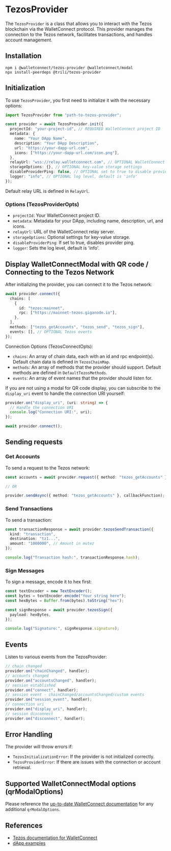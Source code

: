 # TezosProvider

The `TezosProvider` is a class that allows you to interact with the Tezos blockchain via the WalletConnect protocol.
This provider manages the connection to the Tezos network, facilitates transactions, and handles account management.

## Installation

```
npm i @walletconnect/tezos-provider @walletconnect/modal
npx install-peerdeps @trili/tezos-provider
```

## Initialization

To use `TezosProvider`, you first need to initialize it with the necessary options:

```typescript
import TezosProvider from "path-to-tezos-provider";

const provider = await TezosProvider.init({
  projectId: "your-project-id", // REQUIRED WalletConnect project ID
  metadata: {
    name: "Your DApp Name",
    description: "Your DApp Description",
    url: "https://your-dapp-url.com",
    icons: ["https://your-dapp-url.com/icon.png"],
  },
  relayUrl: "wss://relay.walletconnect.com", // OPTIONAL WalletConnect relay URL
  storageOptions: {}, // OPTIONAL key-value storage settings
  disableProviderPing: false, // OPTIONAL set to true to disable provider ping
  logger: "info", // OPTIONAL log level, default is 'info'
});
```

Default relay URL is defined in `RelayUrl`.

### Options (TezosProviderOpts)

- `projectId`: Your WalletConnect project ID.
- `metadata`: Metadata for your DApp, including name, description, url, and icons.
- `relayUrl`: URL of the WalletConnect relay server.
- `storageOptions`: Optional settings for key-value storage.
- `disableProviderPing`: If set to true, disables provider ping.
- `logger`: Sets the log level, default is 'info'.

## Display WalletConnectModal with QR code / Connecting to the Tezos Network

After initializing the provider, you can connect it to the Tezos network:

```typescript
await provider.connect({
  chains: [
    {
      id: "tezos:mainnet",
      rpc: ["https://mainnet-tezos.giganode.io"],
    },
  ],
  methods: ["tezos_getAccounts", "tezos_send", "tezos_sign"],
  events: [], // OPTIONAL Tezos events
});
```

Connection Options (TezosConnectOpts):

- `chains`: An array of chain data, each with an id and rpc endpoint(s). Default chain data is defined in `TezosChainMap`.
- `methods`: An array of methods that the provider should support. Default methods are defined in `DefaultTezosMethods`.
- `events`: An array of event names that the provider should listen for.

If you are not using a modal for QR code display, you can subscribe to the `display_uri` event to handle the connection URI yourself:

```typescript
provider.on("display_uri", (uri: string) => {
  // Handle the connection URI
  console.log("Connection URI:", uri);
});

await provider.connect();
```

## Sending requests

### Get Accounts

To send a request to the Tezos network:

```typescript
const accounts = await provider.request({ method: "tezos_getAccounts" });

// OR

provider.sendAsync({ method: "tezos_getAccounts" }, callbackFunction);
```

### Send Transactions

To send a transaction:

```typescript
const transactionResponse = await provider.tezosSendTransaction({
  kind: "transaction",
  destination: "tz1...",
  amount: "1000000", // Amount in mutez
});

console.log("Transaction hash:", transactionResponse.hash);
```

### Sign Messages

To sign a message, encode it to hex first:

```typescript
const textEncoder = new TextEncoder();
const bytes = textEncoder.encode("Your string here");
const hexBytes = Buffer.from(bytes).toString("hex");

const signResponse = await provider.tezosSign({
  payload: hexBytes,
});

console.log("Signature:", signResponse.signature);
```

## Events

Listen to various events from the TezosProvider:

```typescript
// chain changed
provider.on("chainChanged", handler);
// accounts changed
provider.on("accountsChanged", handler);
// session established
provider.on("connect", handler);
// session event - chainChanged/accountsChanged/custom events
provider.on("session_event", handler);
// connection uri
provider.on("display_uri", handler);
// session disconnect
provider.on("disconnect", handler);
```

## Error Handling

The provider will throw errors if:

- `TezosInitializationError`: If the provider is not initialized correctly.
- `TezosProviderError`: If there are issues with the connection or account retrieval.

## Supported WalletConnectModal options (qrModalOptions)

Please reference the [up-to-date WalletConnect documentation](https://docs.walletconnect.com) for any additional `qrModalOptions`.

## References

- [Tezos documentation for WalletConnect](https://docs.walletconnect.com/advanced/multichain/rpc-reference/tezos-rpc)
- [dApp examples](https://github.com/WalletConnect/web-examples/tree/main/dapps)
